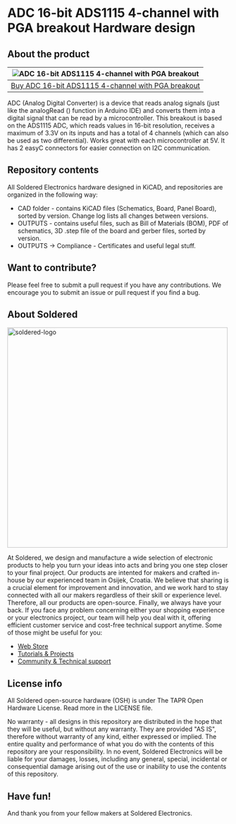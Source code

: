 # ADC 16-bit ADS1115 4-channel with PGA breakout Hardware design

## About the product

| ![ADC 16-bit ADS1115 4-channel with PGA breakout](https://github.com/SolderedElectronics/Stepper-motor-driver-DRV8825-board-hardware-design/blob/main/OUTPUTS/V1.1.1/333095.jpg?raw=true) |
| :----------------------------------------------------------: |
|      [Buy ADC 16-bit ADS1115 4-channel with PGA breakout](https://www.solde.red/333095)      |

ADC (Analog Digital Converter) is a device that reads analog signals (just like the analogRead () function in Arduino IDE) and converts them into a digital signal that can be read by a microcontroller. This breakout is based on the ADS1115 ADC, which reads values in 16-bit resolution, receives a maximum of 3.3V on its inputs and has a total of 4 channels (which can also be used as two differential). Works great with each microcontroller at 5V. It has 2 easyC connectors for easier connection on I2C communication.

## Repository contents

All Soldered Electronics hardware designed in KiCAD, and repositories are organized in the following way:

- CAD folder - contains KiCAD files (Schematics, Board, Panel Board), sorted by version. Change log lists all changes between versions.
- OUTPUTS - contains useful files, such as Bill of Materials (BOM), PDF of schematics, 3D .step file of the board and gerber files, sorted by version. 
- OUTPUTS -> Compliance - Certificates and useful legal stuff. 

## Want to contribute?

Please feel free to submit a pull request if you have any contributions. We encourage you to submit an issue or pull request if you find a bug. 

## About Soldered

<img src="https://raw.githubusercontent.com/e-radionicacom/Soldered-Generic-Arduino-Library/dev/extras/Soldered-logo-color.png" alt="soldered-logo" width="500"/>

At Soldered, we design and manufacture a wide selection of electronic products to help you turn your ideas into acts and bring you one step closer to your final project. Our products are intented for makers and crafted in-house by our experienced team in Osijek, Croatia. We believe that sharing is a crucial element for improvement and innovation, and we work hard to stay connected with all our makers regardless of their skill or experience level. Therefore, all our products are open-source. Finally, we always have your back. If you face any problem concerning either your shopping experience or your electronics project, our team will help you deal with it, offering efficient customer service and cost-free technical support anytime. Some of those might be useful for you:

- [Web Store](https://www.soldered.com/shop)
- [Tutorials & Projects](https://soldered.com/learn)
- [Community & Technical support](https://soldered.com/community)

## License info

All Soldered open-source hardware (OSH) is under The TAPR Open Hardware License. Read more in the LICENSE file. 

No warranty - all designs in this repository are distributed in the hope that they will be useful, but without any warranty. They are provided "AS IS", therefore without warranty of any kind, either expressed or implied. The entire quality and performance of what you do with the contents of this repository are your responsibility. In no event, Soldered Electronics will be liable for your damages, losses, including any general, special, incidental or consequential damage arising out of the use or inability to use the contents of this repository. 

## Have fun! 
And thank you from your fellow makers at Soldered Electronics.